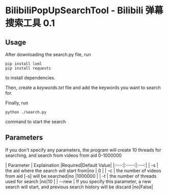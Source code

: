 # BilibiliPopUpSearchTool - Bilibili 弹幕搜索工具 0.1

## Usage
After downloading the search.py file, run
```
pip install lxml
pip install requests
```
to install dependencies.

Then, create a *keywords.txt* file and add the keywords you want to search for.

Finally, run
```
python ./search.py
```
command to start the search

## Parameters
If you don't specify any parameters, the program will create 10 threads for searching, and search from videos from aid 0-1000000

| Parameter | Explaination |Required|Default Value|
|:---:|:----:|:---:|
|   -s   |  the aid where the search will start from|no | 0 |
|   -c   |  the number of videos from aid [-s] will be searched|no |1000000 |
|   -t   |  the number of threads used for search |no|10 |
|  --new | If you specify this parameter, a new search will start, and previous search history will be discard |no|False|
